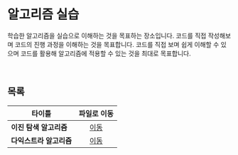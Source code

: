 # 알고리즘 실습
학습한 알고리즘을 실습으로 이해하는 것을 목표하는 장소입니다. 코드를 직접 작성해보며 코드의 진행 과정을 이해하는 것을 목표합니다. 코드를 직접 보며 쉽게 이해할 수 있으며 코드를 활용해 알고리즘에 적용할 수 있는 것을 최대로 목표합니다.   

<br/>

## 목록
|타이틀|파일로 이동|
|---|:---:|
|**이진 탐색 알고리즘**|[이동](https://github.com/Hschan2/Algorithm-Study/blob/master/AlgorithmPractice/binarysearch/src/main/java/com/example/demo/DemoApplication.java)|
|**다익스트라 알고리즘**|[이동](https://github.com/Hschan2/Algorithm-Study/blob/master/AlgorithmPractice/Dijkstra%20Algorithm.js)|